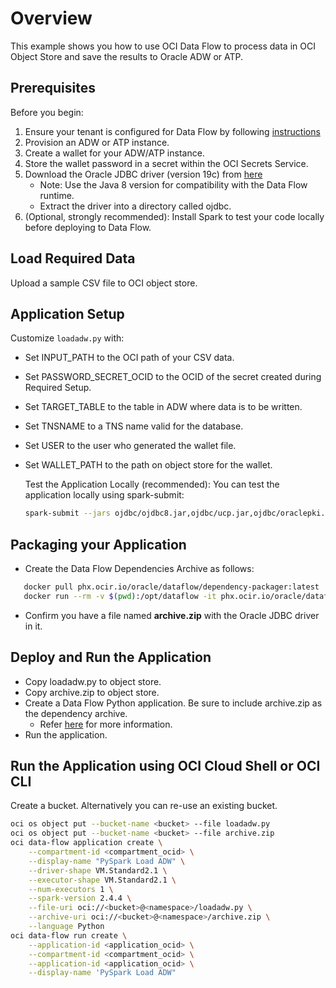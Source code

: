 # Overview

This example shows you how to use OCI Data Flow to process data in OCI Object Store and save the results to Oracle ADW or ATP.

## Prerequisites

Before you begin:

1. Ensure your tenant is configured for Data Flow by following [instructions](https://docs.cloud.oracle.com/en-us/iaas/data-flow/using/dfs_getting_started.htm#set_up_admin)
2. Provision an ADW or ATP instance.
3. Create a wallet for your ADW/ATP instance.
4. Store the wallet password in a secret within the OCI Secrets Service.
5. Download the Oracle JDBC driver (version 19c) from [here](https://www.oracle.com/database/technologies/appdev/jdbc-downloads.html)
   * Note: Use the Java 8 version for compatibility with the Data Flow runtime.
   * Extract the driver into a directory called ojdbc.
6. (Optional, strongly recommended): Install Spark to test your code locally before deploying to Data Flow.

## Load Required Data

Upload a sample CSV file to OCI object store.

## Application Setup

Customize ```loadadw.py``` with:

* Set INPUT_PATH to the OCI path of your CSV data.
* Set PASSWORD_SECRET_OCID to the OCID of the secret created during Required Setup.
* Set TARGET_TABLE to the table in ADW where data is to be written.
* Set TNSNAME to a TNS name valid for the database.
* Set USER to the user who generated the wallet file.
* Set WALLET_PATH to the path on object store for the wallet.

  Test the Application Locally (recommended):
  You can test the application locally using spark-submit:

  ```bash
  spark-submit --jars ojdbc/ojdbc8.jar,ojdbc/ucp.jar,ojdbc/oraclepki.jar,ojdbc/osdt_cert.jar,ojdbc/osdt_core.jar loadadw.py
  ```

## Packaging your Application

* Create the Data Flow Dependencies Archive as follows:
  
```bash
   docker pull phx.ocir.io/oracle/dataflow/dependency-packager:latest
   docker run --rm -v $(pwd):/opt/dataflow -it phx.ocir.io/oracle/dataflow/dependency-packager:latest
 ```

* Confirm you have a file named **archive.zip** with the Oracle JDBC driver in it.

## Deploy and Run the Application

* Copy loadadw.py to object store.
* Copy archive.zip to object store.
* Create a Data Flow Python application. Be sure to include archive.zip as the dependency archive.
  * Refer [here](https://docs.cloud.oracle.com/en-us/iaas/data-flow/using/dfs_data_flow_library.htm#create_pyspark_app) for more information.
* Run the application.

## Run the Application using OCI Cloud Shell or OCI CLI

Create a bucket. Alternatively you can re-use an existing bucket.

```sh
oci os object put --bucket-name <bucket> --file loadadw.py
oci os object put --bucket-name <bucket> --file archive.zip
oci data-flow application create \
    --compartment-id <compartment_ocid> \
    --display-name "PySpark Load ADW" \
    --driver-shape VM.Standard2.1 \
    --executor-shape VM.Standard2.1 \
    --num-executors 1 \
    --spark-version 2.4.4 \
    --file-uri oci://<bucket>@<namespace>/loadadw.py \
    --archive-uri oci://<bucket>@<namespace>/archive.zip \
    --language Python
oci data-flow run create \
    --application-id <application_ocid> \
    --compartment-id <compartment_ocid> \
    --application-id <application_ocid> \
    --display-name 'PySpark Load ADW"
```
